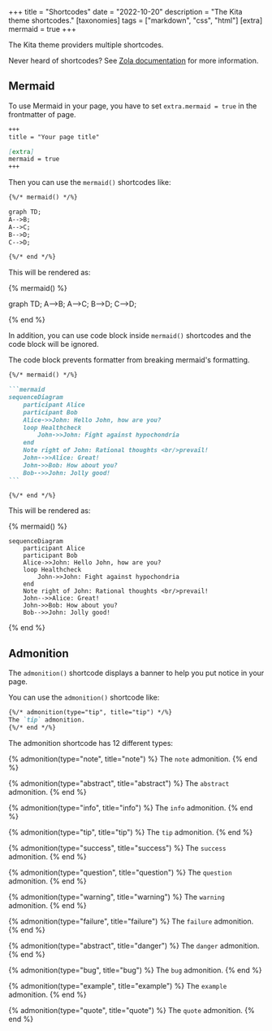 +++
title = "Shortcodes"
date = "2022-10-20"
description = "The Kita theme shortcodes."
[taxonomies]
tags = ["markdown", "css", "html"]
[extra]
mermaid = true
+++

The Kita theme providers multiple shortcodes.

Never heard of shortcodes? See [Zola documentation](https://www.getzola.org/documentation/content/shortcodes/) for more information.

## Mermaid

To use Mermaid in your page, you have to set `extra.mermaid = true` in the frontmatter of page.

```markdown
+++
title = "Your page title"

[extra]
mermaid = true
+++
```

Then you can use the `mermaid()` shortcodes like:

```markdown
{%/* mermaid() */%}

graph TD;
A-->B;
A-->C;
B-->D;
C-->D;

{%/* end */%}
```

This will be rendered as:

{% mermaid() %}

graph TD;
A-->B;
A-->C;
B-->D;
C-->D;

{% end %}

In addition, you can use code block inside `mermaid()` shortcodes and the code block will be ignored.

The code block prevents formatter from breaking mermaid's formatting.

````markdown
{%/* mermaid() */%}

```mermaid
sequenceDiagram
    participant Alice
    participant Bob
    Alice->>John: Hello John, how are you?
    loop Healthcheck
        John->>John: Fight against hypochondria
    end
    Note right of John: Rational thoughts <br/>prevail!
    John-->>Alice: Great!
    John->>Bob: How about you?
    Bob-->>John: Jolly good!
```

{%/* end */%}
````

This will be rendered as:

{% mermaid() %}

```mermaid
sequenceDiagram
    participant Alice
    participant Bob
    Alice->>John: Hello John, how are you?
    loop Healthcheck
        John->>John: Fight against hypochondria
    end
    Note right of John: Rational thoughts <br/>prevail!
    John-->>Alice: Great!
    John->>Bob: How about you?
    Bob-->>John: Jolly good!
```

{% end %}

## Admonition

The `admonition()` shortcode displays a banner to help you put notice in your page.

You can use the `admonition()` shortcode like:

```markdown
{%/* admonition(type="tip", title="tip") */%}
The `tip` admonition.
{%/* end */%}
```

The admonition shortcode has 12 different types:

{% admonition(type="note", title="note") %}
The `note` admonition.
{% end %}

{% admonition(type="abstract", title="abstract") %}
The `abstract` admonition.
{% end %}

{% admonition(type="info", title="info") %}
The `info` admonition.
{% end %}

{% admonition(type="tip", title="tip") %}
The `tip` admonition.
{% end %}

{% admonition(type="success", title="success") %}
The `success` admonition.
{% end %}

{% admonition(type="question", title="question") %}
The `question` admonition.
{% end %}

{% admonition(type="warning", title="warning") %}
The `warning` admonition.
{% end %}

{% admonition(type="failure", title="failure") %}
The `failure` admonition.
{% end %}

{% admonition(type="abstract", title="danger") %}
The `danger` admonition.
{% end %}

{% admonition(type="bug", title="bug") %}
The `bug` admonition.
{% end %}

{% admonition(type="example", title="example") %}
The `example` admonition.
{% end %}

{% admonition(type="quote", title="quote") %}
The `quote` admonition.
{% end %}
